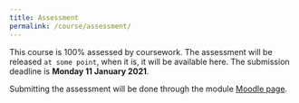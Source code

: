```yaml
---
title: Assessment
permalink: /course/assessment/
---
```


This course is 100% assessed by coursework. The assessment will be released `at some point`, when it is, it will be available here. The submission deadline is **Monday 11 January 2021**.

Submitting the assessment will be done through the module [Moodle page](moodle.yorksj.ac.uk/).
